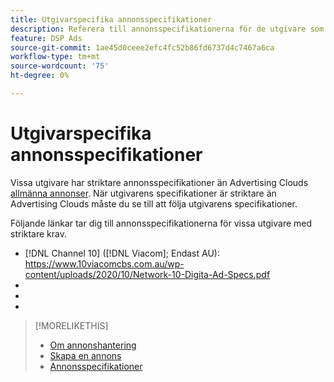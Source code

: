 ```yaml
---
title: Utgivarspecifika annonsspecifikationer
description: Referera till annonsspecifikationerna för de utgivare som stöds.
feature: DSP Ads
source-git-commit: 1ae45d0ceee2efc4fc52b86fd6737d4c7467a6ca
workflow-type: tm+mt
source-wordcount: '75'
ht-degree: 0%

---
```


# Utgivarspecifika annonsspecifikationer

Vissa utgivare har striktare annonsspecifikationer än Advertising Clouds [allmänna annonser](/help/dsp/assets/ad-specs.pdf).  När utgivarens specifikationer är striktare än Advertising Clouds måste du se till att följa utgivarens specifikationer.

Följande länkar tar dig till annonsspecifikationerna för vissa utgivare med striktare krav.

* [!DNL Channel 10] ([!DNL Viacom]; Endast AU): https://www.10viacomcbs.com.au/wp-content/uploads/2020/10/Network-10-Digita-Ad-Specs.pdf
* 
   [!DNL CBS Interactive Advanced Media]: https://cbsinteractive.com/advertising/ad-specs/list/cbs-interactive-advanced-media
* 
   [!DNL Hulu]: https://advertising.hulu.com/ad-products/video-commercial
* 

   [!DNL NBCUniversal]: https://together.nbcuni.com/nbcu-creative-guidelines

>[!MORELIKETHIS]
>
>* [Om annonshantering](ad-about.md)
>* [Skapa en annons](ad-create.md)
>* [Annonsspecifikationer](/help/dsp/assets/ad-specs.pdf)

